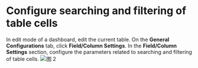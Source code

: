 # Configure searching and filtering of table cells

In edit mode of a dashboard, edit the current table. On the **General Configurations** tab, click **Field/Column Settings**. In the **Field/Column Settings** section, configure the parameters related to searching and filtering of table cells.
![图 2](/img/src/en/visulization/tablePro/tableFilterAndSearch/tableFilterAndSearch2.png) 